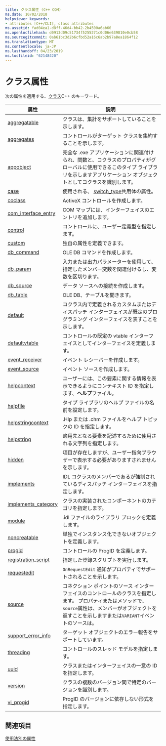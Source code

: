 ```yaml
---
title: クラス属性 (C++ COM)
ms.date: 10/02/2018
helpviewer_keywords:
- attributes [C++/CLI], class attributes
ms.assetid: fad04ea1-d8ff-46d4-bb42-2b4500a6ab60
ms.openlocfilehash: d0913d09c51734f5255271c0d06e639810e0cb58
ms.sourcegitcommit: 0ab61bc3d2b6cfbd52a16c6ab2b97a8ea1864f12
ms.translationtype: MT
ms.contentlocale: ja-JP
ms.lasthandoff: 04/23/2019
ms.locfileid: "62148420"
---
```

# <a name="class-attributes"></a>クラス属性

次の属性を適用する、[クラス](../../cpp/class-cpp.md)C++ のキーワード。

|属性|説明|
|---------------|-----------------|
|[aggregatable](aggregatable.md)|クラスは、集計をサポートしていることを示します。|
|[aggregates](aggregates.md)|コントロールがターゲット クラスを集約することを示します。|
|[appobject](appobject.md)|完全な .exe アプリケーションに関連付けられ、関数と、コクラスのプロパティがグローバルに使用できるこのタイプ ライブラリを示しますアプリケーション オブジェクトとしてコクラスを識別します。|
|[case](case-cpp.md)|使用される、 [switch_type](switch-type.md)共用体の属性。|
|[coclass](coclass.md)|ActiveX コントロールを作成します。|
|[com_interface_entry](com-interface-entry-cpp.md)|COM マップには、インターフェイスのエントリを追加します。|
|[control](control.md)|コントロールに、ユーザー定義型を指定します。|
|[custom](custom-cpp.md)|独自の属性を定義できます。|
|[db_command](db-command.md)|OLE DB コマンドを作成します。|
|[db_param](db-param.md)|入力または出力パラメーターを使用して、指定したメンバー変数を関連付けるし、変数を区切ります。|
|[db_source](db-source.md)|データ ソースへの接続を作成します。|
|[db_table](db-table.md)|OLE DB、テーブルを開きます。|
|[default](default-cpp.md)|コクラス内で定義されるカスタムまたはディスパッチ インターフェイスが既定のプログラミング インターフェイスを表すことを示します。|
|[defaultvtable](defaultvtable.md)|コントロールの既定の vtable インターフェイスとしてインターフェイスを定義します。|
|[event_receiver](event-receiver.md)|イベント レシーバーを作成します。|
|[event_source](event-source.md)|イベント ソースを作成します。|
|[helpcontext](helpcontext.md)|ユーザーには、この要素に関する情報を表示できるようにコンテキスト ID を指定します、**ヘルプ**ファイル。|
|[helpfile](helpfile.md)|タイプ ライブラリのヘルプ ファイルの名前を設定します。|
|[helpstringcontext](helpstringcontext.md)|.Hlp または .chm ファイルをヘルプ トピックの ID を指定します。|
|[helpstring](helpstring.md)|適用先となる要素を記述するために使用される文字列を指定します。|
|[hidden](hidden.md)|項目が存在しますが、ユーザー指向ブラウザーで表示する必要がありますされませんを示します。|
|[implements](implements-cpp.md)|IDL コクラスのメンバーであるが強制されているディスパッチ インターフェイスを指定します。|
|[implements_category](implements-category.md)|クラスの実装されたコンポーネントのカテゴリを指定します。|
|[module](module-cpp.md)|.idl ファイルのライブラリ ブロックを定義します。|
|[noncreatable](noncreatable.md)|単独でインスタンス化できないオブジェクトを定義します。|
|[progid](progid.md)|コントロールの ProgID を定義します。|
|[registration_script](registration-script.md)|指定した登録スクリプトを実行します。|
|[requestedit](requestedit.md)|`OnRequestEdit` 通知がプロパティでサポートされることを示します。|
|[source](source-cpp.md)|コネクション ポイントのソース インターフェイスのコントロールのクラスを指定します。 プロパティまたはメソッドで、`source`属性は、メンバーがオブジェクトを返すことを示しますまたは`VARIANT`イベントのソースは。|
|[support_error_info](support-error-info.md)|ターゲット オブジェクトのエラー報告をサポートしています。|
|[threading](threading-cpp.md)|コントロールのスレッド モデルを指定します。|
|[uuid](uuid-cpp-attributes.md)|クラスまたはインターフェイスの一意の ID を指定します。|
|[version](version-cpp.md)|クラスの複数のバージョン間で特定のバージョンを識別します。|
|[vi_progid](vi-progid.md)|ProgID のバージョンに依存しない形式を指定します。|

## <a name="see-also"></a>関連項目

[使用法別の属性](attributes-by-usage.md)
